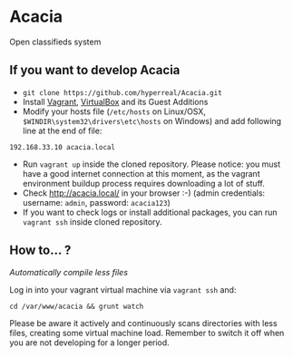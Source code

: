 Acacia
======

Open classifieds system

## If you want to develop Acacia

 * `git clone https://github.com/hyperreal/Acacia.git`
 * Install [Vagrant][1], [VirtualBox][2] and its Guest Additions
 * Modify your hosts file (`/etc/hosts` on Linux/OSX, `$WINDIR\system32\drivers\etc\hosts` on Windows) and add following line at the end of file:

```
192.168.33.10 acacia.local
```
 
 * Run `vagrant up` inside the cloned repository. Please notice: you must have a good internet connection at this moment, as the vagrant environment buildup process requires downloading a lot of stuff. 
 * Check http://acacia.local/ in your browser :-) (admin credentials: username: `admin`, password: `acacia123`)
 * If you want to check logs or install additional packages, you can run `vagrant ssh` inside cloned repository.

## How to... ?

*Automatically compile less files*

Log in into your vagrant virtual machine via `vagrant ssh` and:

```
cd /var/www/acacia && grunt watch
```

Please be aware it actively and continuously scans directories with less files, creating some virtual machine load. Remember to switch it off when you are not developing for a longer period.



[1]: http://vagrantup.com/
[2]: https://www.virtualbox.org/

